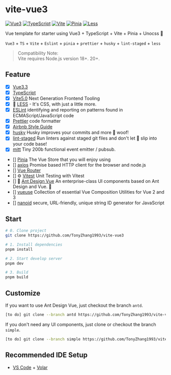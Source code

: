 # vite-vue3

[![Vue3](https://img.shields.io/badge/Framework-Vue3-42b883)](https://vuejs.org/)
[![TypeScript](https://img.shields.io/badge/Language-TypeScript-blue)](https://www.typescriptlang.org/)
[![Vite](https://img.shields.io/badge/Develop-Vite-747bff)](https://vitejs.dev)
[![Pinia](https://img.shields.io/badge/Store-Pinia-f7d336)](https://pinia.vuejs.org)
[![Less](https://img.shields.io/badge/CSS-Less-172f51)](https://lesscss.org/)

Vue template for starter using Vue3 + TypeScript + Vite + Pinia + Unocss 🚀


`Vue3` + `TS` + `Vite` + `Eslint` +  `pinia` + `prettier` + `husky` + `lint-staged` + `less`

> Compatibility Note: <br>
Vite requires Node.js version 18+. 20+. 



## Feature

-   [x] [Vue3.3](https://vuejs.org/)
-   [x] [TypeScript](https://www.typescriptlang.org/)
-   [x] [Vite5.0](https://vitejs.dev/) Next Generation Frontend Tooling
-   [x] 🎨 [LESS](https://lesscss.org/) - It's CSS, with just a little more.
-   [x] [ESLint](https://eslint.org/) identifying and reporting on patterns found in ECMAScript/JavaScript code
-   [x] [Prettier](https://prettier.io/) code formatter
-   [x] [Airbnb Style Guide](https://github.com/airbnb/javascript)
-   [x] [husky](https://typicode.github.io/husky/) Husky improves your commits and more 🐶 woof!
-   [x] [lint-staged](https://github.com/lint-staged/lint-staged#readme) Run linters against staged git files and don't let 💩 slip into your code base!
-   [x] [mitt](https://github.com/developit/mitt) Tiny 200b functional event emitter / pubsub.
-   [] [Pinia](https://pinia.vuejs.org/) The Vue Store that you will enjoy using
-   [] [axios](https://github.com/axios/axios) Promise based HTTP client for the browser and node.js
-   [] [Vue Router](https://github.com/vuejs/router)
-   [] ⚙️ [Vitest](https://github.com/vitest-dev/vitest) Unit Testing with Vitest
-   [] 🌈 [Ant Design Vue](https://github.com/vueComponent/ant-design-vue) An enterprise-class UI components based on Ant Design and Vue. 🐜
-   [] [vueuse](https://github.com/vueuse/vueuse) Collection of essential Vue Composition Utilities for Vue 2 and 3
-   [] [nanoid](https://github.com/ai/nanoid#readme) secure, URL-friendly, unique string ID generator for JavaScript


## Start

```bash
# 0. Clone project
git clone https://github.com/TonyZhang1993/vite-vue3

# 1. Install dependencies
pnpm install

# 2. Start develop server
pnpm dev

# 3. Build
pnpm build
```

## Customize

If you want to use Ant Design Vue, just checkout the branch `antd`.

```bash
[to do] git clone --branch antd https://github.com/TonyZhang1993/vite-vue3
```

If you don't need any UI components, just clone or checkout the branch `simple`.

```bash
[to do] git clone --branch simple https://github.com/TonyZhang1993/vite-vue3
```

## Recommended IDE Setup

-   [VS Code](https://code.visualstudio.com/) + [Volar](https://marketplace.visualstudio.com/items?itemName=Vue.volar)

